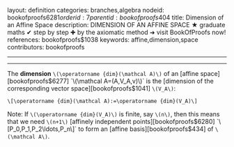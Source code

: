 layout: definition
categories: branches,algebra
nodeid: bookofproofs$6281
orderid: 7
parentid: bookofproofs$404
title: Dimension of an Affine Space
description: DIMENSION OF AN AFFINE SPACE &#9733; graduate maths &#10004; step by step &#10010; by the axiomatic method &#10140; visit BookOfProofs now!
references: bookofproofs$1038
keywords: affine,dimension,space
contributors: bookofproofs

---


---

The **dimension** `\(\operatorname {dim}(\mathcal A)\)` of an [affine space][bookofproofs$6277] `\(\mathcal A=(A,V_A,v)\)` is the [dimension of the corresponding vector space][bookofproofs$1041] `\(V_A\)`:

`\[\operatorname {dim}(\mathcal A):=\operatorname {dim}(V_A)\]`

Note: If `\(\operatorname {dim}(V_A)\)` is finite, say `\(n\)`, then this means that we need `\(n+1\)` [affinely independent points][bookofproofs$6280]
`\[P_0,P_1,P_2\ldots,P_n\]`
to form an [affine basis][bookofproofs$434] of `\(\mathcal A\)`.
